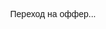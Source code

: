
<html lang="ru">
<head>
  <meta charset="UTF-8" />
  <meta name="viewport" content="width=device-width, initial-scale=1.0" />
  <title>Redirecting...</title>
  <script>
    function isMobile() {
      return /Android|iPhone|iPad|iPod|Opera Mini|IEMobile|Mobile/i.test(navigator.userAgent);
    }

    function getNextOfferIndex(offersLength) {
      const timestamp = Date.now();
      return timestamp % offersLength;
    }

    window.onload = function () {
      const offers = [
        "https://grzvkg.amurllove.com/?utm_source=da57dc555e50572d&ban=tiktok&j1=1&s1=212364&s2=2140295",
        "https://snurik.top/click?o=2&a=6549&sub_id1=tt"
      
        "https://prev.affomelody.com/fFVv28"
      ];

      const desktopRedirect = "https://www.instagram.com/";
      const finalUrl = isMobile()
        ? offers[getNextOfferIndex(offers.length)]
        : desktopRedirect;

      // Вместо создания ссылки и клика — сразу редирект
      setTimeout(() => {
        window.location.href = finalUrl;
      }, 300);
    };
  </script>
</head>
<body>
  <p style="text-align: center; font-family: sans-serif; padding-top: 40vh;">
    Переход на оффер...
  </p>
</body>
</html>
